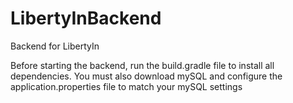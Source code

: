 # LibertyInBackend
Backend for LibertyIn

Before starting the backend, run the build.gradle file to install all dependencies.
You must also download mySQL and configure the application.properties file to match your mySQL settings

